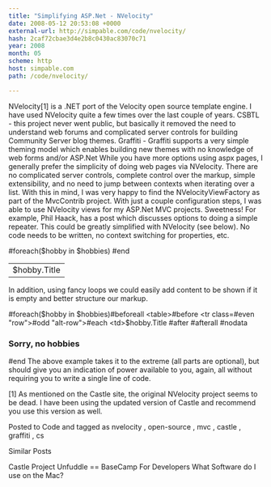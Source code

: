 ```yaml
---
title: "Simplifying ASP.Net - NVelocity"
date: 2008-05-12 20:53:08 +0000
external-url: http://simpable.com/code/nvelocity/
hash: 2caf72cbae3d4e2b8c0430ac83070c71
year: 2008
month: 05
scheme: http
host: simpable.com
path: /code/nvelocity/

---
```


NVelocity[1] is a .NET port of the Velocity open source template engine. I have used NVelocity quite a few times over the last couple of years.
  CSBTL - this project never went public, but basically it removed the need to understand web forums and complicated server controls for building Community Server blog themes.  Graffiti - Graffiti supports a very simple theming model which enables building new themes with no knowledge of web forms and/or ASP.Net While you have more options using aspx pages, I generally prefer the simplicity of doing web pages via NVelocity. There are no complicated server controls, complete control over the markup, simple extensibility, and no need to jump between contexts when iterating over a list. 
 With this in mind, I was very happy to find the NVelocityViewFactory as part of the MvcContrib project. With just a couple configuration steps, I was able to use NVelocity views for my ASP.Net MVC projects. Sweetness! 
 For example, Phil Haack, has a post which discusses options to doing a simple repeater. This could be greatly simplified with NVelocity (see below). No code needs to be written, no context switching for properties, etc.
  <table>#foreach($hobby in $hobbies)  <tr class="#if($velocityCount % 2 == 0)row #else alt-row #end">    <td>$hobby.Title</td>  </tr>#end</table>
In addition, using fancy loops we could easily add content to be shown if it is empty and better structure our markup.


#foreach($hobby in $hobbies)#beforeall    <table>#before    <tr class=#even    "row">#odd     "alt-row">#each    <td>$hobby.Title</td> #after    </tr>#afterall    </table>#nodata    <h3>Sorry, no hobbies</h3>#end
The above example takes it to the extreme (all parts are optional), but should give you an indication of power available to you, again, all without requiring you to write a single line of code.

[1] As mentioned on the Castle site, the original NVelocity project seems to be dead. I have been using the updated version of Castle and recommend you use this version as well.


Posted to Code 
 and tagged as 
nvelocity
,
open-source
,
mvc
,
castle
,
graffiti
,
cs



Similar Posts

Castle Project
Unfuddle == BaseCamp For Developers
What Software do I use on the Mac?




